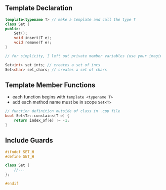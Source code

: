 ## Template Declaration

```cpp
template<typename T> // make a template and call the type T
class Set {
public:
    Set();
    void insert(T e);
    void remove(T e);
}

// for simplicity, I left out private member variables (use your imaginantion)

Set<int> set_ints; // creates a set of ints
Set<char> set_chars; // creates a set of chars
```

## Template Member Functions
- each function begins with `template <typename T>`
- add each method name must be in scope `Set<T>`

```cpp
// function definition outside of class in .cpp file
bool Set<T>::constains(T e) {
    return index_of(e) != -1;
}
```

## Include Guards

```cpp
#ifndef SET_H
#define SET_H

class Set {
    //...
};

#endif
```